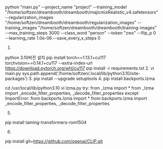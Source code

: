 python "main.py" --project_name "project" --training_model "/home/softzen/dreambooth/dreambooth/majicmixRealistic_v4.safetensors" --regularization_images "/home/softzen/dreambooth/dreambooth/regularization_images" --training_images "/home/softzen/dreambooth/dreambooth/training-images" --max_training_steps 3000 --class_word "person" --token "zwx" --flip_p 0 --learning_rate 1.0e-06 --save_every_x_steps 0

1.
python 3.10버전 설치
pip install torch==1.13.1+cu117 torchvision==0.14.1+cu117 --extra-index-url https://download.pytorch.org/whl/cu117
pip install -r requirements.txt
2.
vi main.py
sys.path.append('/home/softzen/.local/lib/python3.10/site-packages')
3.
pip install --upgrade setuptools
4.
pip install backports.lzma

cd /usr/local/lib/python3.10
vi lzma.py 
try:
    from _lzma import *
    from _lzma import _encode_filter_properties, _decode_filter_properties
except ImportError:
    from backports.lzma import *
    from backports.lzma import _encode_filter_properties, _decode_filter_properties

5.
pip install taming-transformers-rom1504

6.
pip install git+https://github.com/openai/CLIP.git
